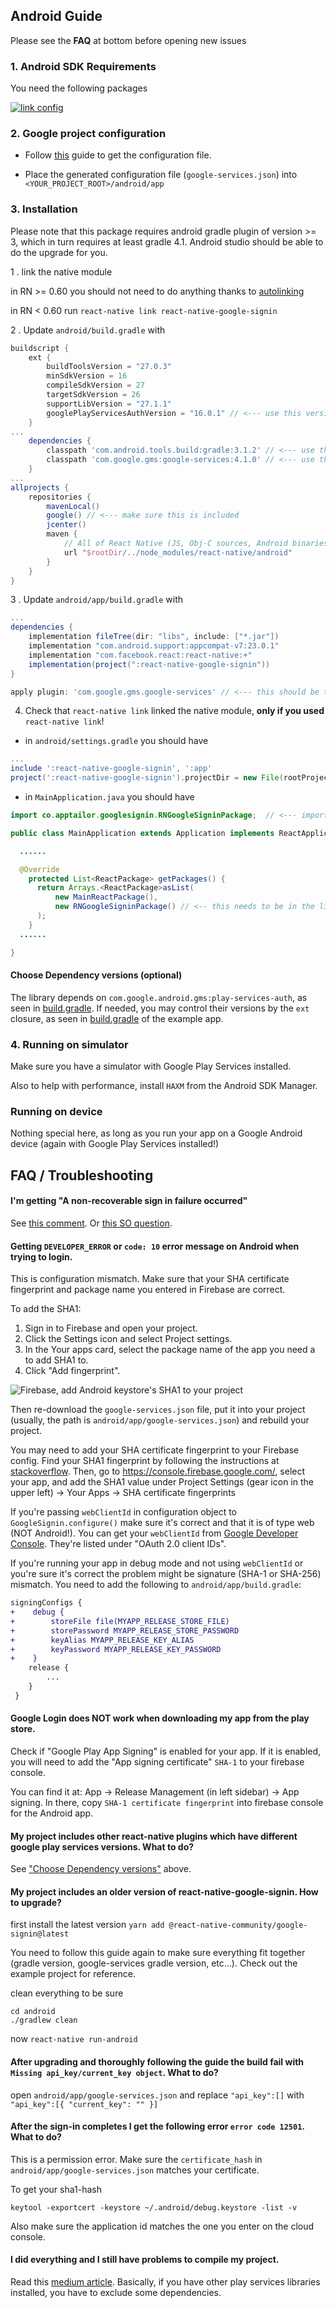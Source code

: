 ## Android Guide

Please see the **FAQ** at bottom before opening new issues

### 1. Android SDK Requirements

You need the following packages

[![link config](/img/android-req.png)](#config)

### 2. Google project configuration

- Follow [this](./get-config-file.md) guide to get the configuration file.

- Place the generated configuration file (`google-services.json`) into `<YOUR_PROJECT_ROOT>/android/app`

### 3. Installation

Please note that this package requires android gradle plugin of version >= 3, which in turn requires at least gradle 4.1. Android studio should be able to do the upgrade for you.

1 . link the native module

in RN >= 0.60 you should not need to do anything thanks to [autolinking](https://github.com/react-native-community/cli/blob/master/docs/autolinking.md)

in RN < 0.60 run `react-native link react-native-google-signin`

2 . Update `android/build.gradle` with

```gradle
buildscript {
    ext {
        buildToolsVersion = "27.0.3"
        minSdkVersion = 16
        compileSdkVersion = 27
        targetSdkVersion = 26
        supportLibVersion = "27.1.1"
        googlePlayServicesAuthVersion = "16.0.1" // <--- use this version or newer
    }
...
    dependencies {
        classpath 'com.android.tools.build:gradle:3.1.2' // <--- use this version or newer
        classpath 'com.google.gms:google-services:4.1.0' // <--- use this version or newer
    }
...
allprojects {
    repositories {
        mavenLocal()
        google() // <--- make sure this is included
        jcenter()
        maven {
            // All of React Native (JS, Obj-C sources, Android binaries) is installed from npm
            url "$rootDir/../node_modules/react-native/android"
        }
    }
}
```

3 . Update `android/app/build.gradle` with

```gradle
...
dependencies {
    implementation fileTree(dir: "libs", include: ["*.jar"])
    implementation "com.android.support:appcompat-v7:23.0.1"
    implementation "com.facebook.react:react-native:+"
    implementation(project(":react-native-google-signin"))
}

apply plugin: 'com.google.gms.google-services' // <--- this should be the last line
```

4. Check that `react-native link` linked the native module, **only if you used** `react-native link`!

- in `android/settings.gradle` you should have

```gradle
...
include ':react-native-google-signin', ':app'
project(':react-native-google-signin').projectDir = new File(rootProject.projectDir, '../node_modules/@react-native-community/google-signin/android')
```

- in `MainApplication.java` you should have

```java
import co.apptailor.googlesignin.RNGoogleSigninPackage;  // <--- import

public class MainApplication extends Application implements ReactApplication {

  ......

  @Override
    protected List<ReactPackage> getPackages() {
      return Arrays.<ReactPackage>asList(
          new MainReactPackage(),
          new RNGoogleSigninPackage() // <-- this needs to be in the list
      );
    }
  ......

}
```

#### Choose Dependency versions (optional)

The library depends on `com.google.android.gms:play-services-auth`, as seen in [build.gradle](https://github.com/react-native-community/react-native-google-signin/blob/master/android/build.gradle). If needed, you may control their versions by the `ext` closure, as seen in [build.gradle](https://github.com/react-native-community/react-native-google-signin/blob/master/example/android/build.gradle) of the example app.

### 4. Running on simulator

Make sure you have a simulator with Google Play Services installed.

Also to help with performance, install `HAXM` from the Android SDK Manager.

### Running on device

Nothing special here, as long as you run your app on a Google Android device (again with Google Play Services installed!)

## FAQ / Troubleshooting

#### I'm getting "A non-recoverable sign in failure occurred"

See [this comment](https://github.com/react-native-community/react-native-google-signin/issues/659#issuecomment-513555464). Or [this SO question](https://stackoverflow.com/questions/53816227/google-signin-sdk-is-failing-by-throwing-error-a-non-recoverable-sign-in-failur).

#### Getting `DEVELOPER_ERROR` or `code: 10` error message on Android when trying to login.

This is configuration mismatch. Make sure that your SHA certificate fingerprint and package name you entered in Firebase are correct.

To add the SHA1:

1. Sign in to Firebase and open your project.
2. Click the Settings icon and select Project settings.
3. In the Your apps card, select the package name of the app you need a to add SHA1 to.
4. Click "Add fingerprint".

![Firebase, add Android keystore's SHA1 to your project](/img/android-fingerprint-firebase.png)

Then re-download the `google-services.json` file, put it into your project (usually, the path is `android/app/google-services.json`) and rebuild your project.

You may need to add your SHA certificate fingerprint to your Firebase config. Find your SHA1 fingerprint by following the instructions at [stackoverflow](https://stackoverflow.com/questions/15727912/sha-1-fingerprint-of-keystore-certificate/33479550#33479550). Then, go to https://console.firebase.google.com/, select your app, and add the SHA1 value under Project Settings (gear icon in the upper left) -> Your Apps -> SHA certificate fingerprints

If you're passing `webClientId` in configuration object to `GoogleSignin.configure()` make sure it's correct and that it is of type web (NOT Android!). You can get your `webClientId` from [Google Developer Console](https://console.developers.google.com/apis/credentials). They're listed under "OAuth 2.0 client IDs".

If you're running your app in debug mode and not using `webClientId` or you're sure it's correct the problem might be signature (SHA-1 or SHA-256) mismatch. You need to add the following to `android/app/build.gradle`:

```diff
signingConfigs {
+    debug {
+        storeFile file(MYAPP_RELEASE_STORE_FILE)
+        storePassword MYAPP_RELEASE_STORE_PASSWORD
+        keyAlias MYAPP_RELEASE_KEY_ALIAS
+        keyPassword MYAPP_RELEASE_KEY_PASSWORD
+    }
    release {
        ...
    }
 }
```

#### Google Login does NOT work when downloading my app from the play store.

Check if "Google Play App Signing" is enabled for your app.
If it is enabled, you will need to add the "App signing certificate" `SHA-1` to your firebase console.

You can find it at: App -> Release Management (in left sidebar) -> App signing. In there, copy `SHA-1 certificate fingerprint` into firebase console for the Android app.

#### My project includes other react-native plugins which have different google play services versions. What to do?

See ["Choose Dependency versions"](#choose-dependency-versions-optional) above.

#### My project includes an older version of react-native-google-signin. How to upgrade?

first install the latest version
`yarn add @react-native-community/google-signin@latest`

You need to follow this guide again to make sure everything fit together (gradle version, google-services gradle version, etc...). Check out the example project for reference.

clean everything to be sure

```
cd android
./gradlew clean
```

now `react-native run-android`

#### After upgrading and thoroughly following the guide the build fail with `Missing api_key/current_key object`. What to do?

open `android/app/google-services.json` and replace `"api_key":[]` with `"api_key":[{ "current_key": "" }]`

#### After the sign-in completes I get the following error `error code 12501`. What to do?

This is a permission error. Make sure the `certificate_hash` in `android/app/google-services.json` matches your certificate.

To get your sha1-hash

```
keytool -exportcert -keystore ~/.android/debug.keystore -list -v
```

Also make sure the application id matches the one you enter on the cloud console.

#### I did everything and I still have problems to compile my project.

Read this [medium article](https://medium.com/@suchydan/how-to-solve-google-play-services-version-collision-in-gradle-dependencies-ef086ae5c75f). Basically, if you have other play services libraries installed, you have to exclude some dependencies.
